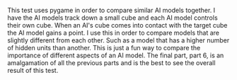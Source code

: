 This test uses pygame in order to compare similar AI models together.
I have the AI models track down a small cube and each AI model controls their own cube.
When an AI's cube comes into contact with the target cube the AI model gains a point.
I use this in order to compare models that are slightly different from each other.
Such as a model that has a higher number of hidden units than another.
This is just a fun way to compare the importance of different aspects of an AI model.
The final part, part 6, is an amalgamation of all the previous parts and is the best to see the overall result of this test.
